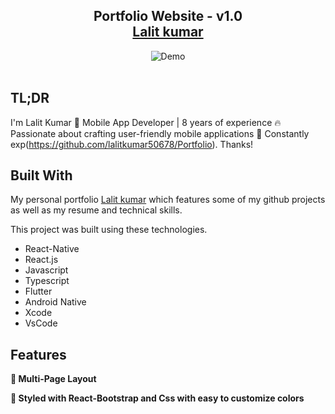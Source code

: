 <h2 align="center">
  Portfolio Website - v1.0<br/>
  <a href="https://portfolio-lalitkumar50678s-projects.vercel.app/" target="_blank">Lalit kumar</a>
</h2>
<div align="center">
  <img alt="Demo" src="./Images/readme-img1.png" />
</div>

<br/>

## TL;DR

I'm Lalit Kumar 📱 Mobile App Developer | 8 years of experience 🔥 Passionate about crafting user-friendly mobile applications 🚀 Constantly exp(https://github.com/lalitkumar50678/Portfolio). Thanks!

## Built With

My personal portfolio <a href="https://portfolio-lalitkumar50678s-projects.vercel.app/" target="_blank">Lalit kumar</a> which features some of my github projects as well as my resume and technical skills.<br/>

This project was built using these technologies.

- React-Native
- React.js
- Javascript
- Typescript
- Flutter
- Android Native
- Xcode
- VsCode

## Features

**📖 Multi-Page Layout**

**🎨 Styled with React-Bootstrap and Css with easy to customize colors**



